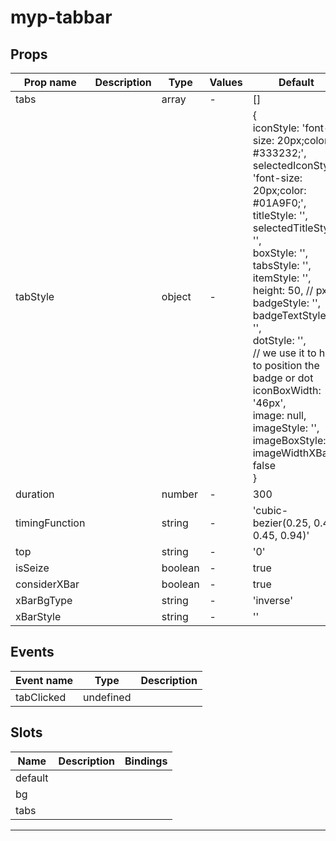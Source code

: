 # myp-tabbar

## Props

| Prop name      | Description | Type    | Values | Default                                                                                                                                                                                                                                                                                                                                                                                                                                                                              |
| -------------- | ----------- | ------- | ------ | ------------------------------------------------------------------------------------------------------------------------------------------------------------------------------------------------------------------------------------------------------------------------------------------------------------------------------------------------------------------------------------------------------------------------------------------------------------------------------------ |
| tabs           |             | array   | -      | []                                                                                                                                                                                                                                                                                                                                                                                                                                                                                   |
| tabStyle       |             | object  | -      | {<br> iconStyle: 'font-size: 20px;color: #333232;',<br> selectedIconStyle: 'font-size: 20px;color: #01A9F0;',<br> titleStyle: '',<br> selectedTitleStyle: '',<br> boxStyle: '',<br> tabsStyle: '',<br> itemStyle: '',<br> height: 50, // px<br> badgeStyle: '',<br> badgeTextStyle: '',<br> dotStyle: '',<br> // we use it to help to position the badge or dot<br> iconBoxWidth: '46px',<br> image: null,<br> imageStyle: '',<br> imageBoxStyle: '',<br> imageWidthXBar: false<br>} |
| duration       |             | number  | -      | 300                                                                                                                                                                                                                                                                                                                                                                                                                                                                                  |
| timingFunction |             | string  | -      | 'cubic-bezier(0.25, 0.46, 0.45, 0.94)'                                                                                                                                                                                                                                                                                                                                                                                                                                               |
| top            |             | string  | -      | '0'                                                                                                                                                                                                                                                                                                                                                                                                                                                                                  |
| isSeize        |             | boolean | -      | true                                                                                                                                                                                                                                                                                                                                                                                                                                                                                 |
| considerXBar   |             | boolean | -      | true                                                                                                                                                                                                                                                                                                                                                                                                                                                                                 |
| xBarBgType     |             | string  | -      | 'inverse'                                                                                                                                                                                                                                                                                                                                                                                                                                                                            |
| xBarStyle      |             | string  | -      | ''                                                                                                                                                                                                                                                                                                                                                                                                                                                                                   |

## Events

| Event name | Type      | Description |
| ---------- | --------- | ----------- |
| tabClicked | undefined |

## Slots

| Name    | Description | Bindings |
| ------- | ----------- | -------- |
| default |             |          |
| bg      |             |          |
| tabs    |             |          |

---
